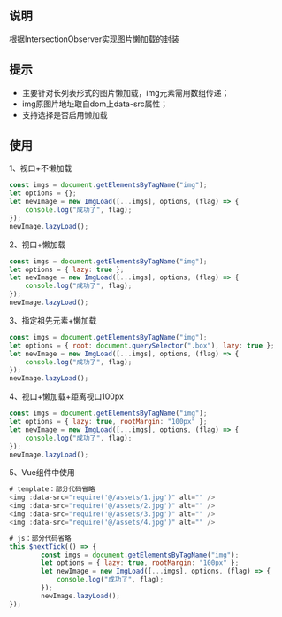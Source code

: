 ## 说明
根据IntersectionObserver实现图片懒加载的封装

## 提示
- 主要针对长列表形式的图片懒加载，img元素需用数组传递；
- img原图片地址取自dom上data-src属性；
- 支持选择是否启用懒加载

## 使用
1、视口+不懒加载
```js
const imgs = document.getElementsByTagName("img");
let options = {};
let newImage = new ImgLoad([...imgs], options, (flag) => {
	console.log("成功了", flag);
});
newImage.lazyLoad();
```
2、视口+懒加载
```js
const imgs = document.getElementsByTagName("img");
let options = { lazy: true };
let newImage = new ImgLoad([...imgs], options, (flag) => {
	console.log("成功了", flag);
});
newImage.lazyLoad();
```
3、指定祖先元素+懒加载
```js
const imgs = document.getElementsByTagName("img");
let options = { root: document.querySelector(".box"), lazy: true };
let newImage = new ImgLoad([...imgs], options, (flag) => {
	console.log("成功了", flag);
});
newImage.lazyLoad();
```
4、视口+懒加载+距离视口100px
```js
const imgs = document.getElementsByTagName("img");
let options = { lazy: true, rootMargin: "100px" };
let newImage = new ImgLoad([...imgs], options, (flag) => {
	console.log("成功了", flag);
});
newImage.lazyLoad();
```
5、Vue组件中使用
```js
# template：部分代码省略
<img :data-src="require('@/assets/1.jpg')" alt="" />
<img :data-src="require('@/assets/2.jpg')" alt="" />
<img :data-src="require('@/assets/3.jpg')" alt="" />
<img :data-src="require('@/assets/4.jpg')" alt="" />

# js：部分代码省略
this.$nextTick(() => {
		const imgs = document.getElementsByTagName("img");
		let options = { lazy: true, rootMargin: "100px" };
		let newImage = new ImgLoad([...imgs], options, (flag) => {
			console.log("成功了", flag);
		});
		newImage.lazyLoad();
});
```